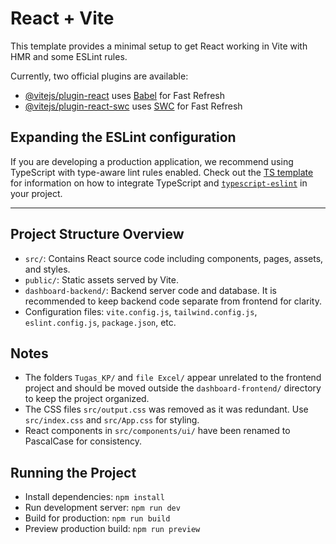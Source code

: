 # React + Vite

This template provides a minimal setup to get React working in Vite with HMR and some ESLint rules.

Currently, two official plugins are available:

- [@vitejs/plugin-react](https://github.com/vitejs/vite-plugin-react/blob/main/packages/plugin-react) uses [Babel](https://babeljs.io/) for Fast Refresh
- [@vitejs/plugin-react-swc](https://github.com/vitejs/vite-plugin-react/blob/main/packages/plugin-react-swc) uses [SWC](https://swc.rs/) for Fast Refresh

## Expanding the ESLint configuration

If you are developing a production application, we recommend using TypeScript with type-aware lint rules enabled. Check out the [TS template](https://github.com/vitejs/vite/tree/main/packages/create-vite/template-react-ts) for information on how to integrate TypeScript and [`typescript-eslint`](https://typescript-eslint.io) in your project.

---

## Project Structure Overview

- `src/`: Contains React source code including components, pages, assets, and styles.
- `public/`: Static assets served by Vite.
- `dashboard-backend/`: Backend server code and database. It is recommended to keep backend code separate from frontend for clarity.
- Configuration files: `vite.config.js`, `tailwind.config.js`, `eslint.config.js`, `package.json`, etc.

## Notes

- The folders `Tugas_KP/` and `file Excel/` appear unrelated to the frontend project and should be moved outside the `dashboard-frontend/` directory to keep the project organized.
- The CSS files `src/output.css` was removed as it was redundant. Use `src/index.css` and `src/App.css` for styling.
- React components in `src/components/ui/` have been renamed to PascalCase for consistency.

## Running the Project

- Install dependencies: `npm install`
- Run development server: `npm run dev`
- Build for production: `npm run build`
- Preview production build: `npm run preview`
